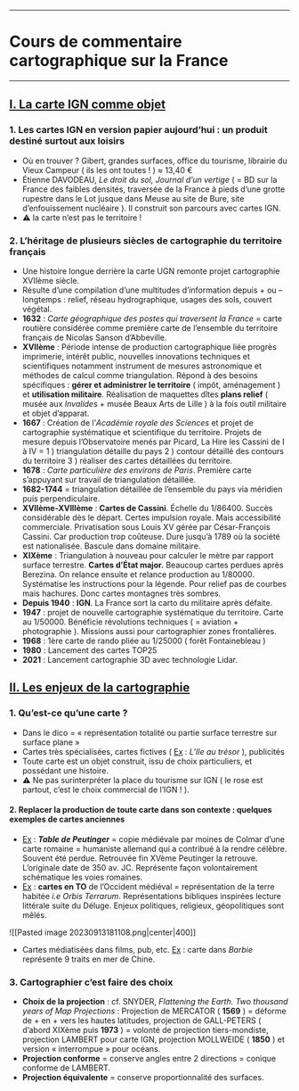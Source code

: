 ****
# Cours de commentaire cartographique sur la France
***
## <u>I. La carte IGN comme objet</u> 

### 1. Les cartes IGN en  version papier aujourd’hui : un produit destiné surtout aux loisirs

- Où en trouver ? Gibert, grandes surfaces, office du tourisme, librairie du Vieux Campeur ( ils les ont toutes ! ) ≈ 13,40 € 
- Étienne DAVODEAU, *Le droit du sol, Journal d’un vertige* ( = BD sur la France des faibles densités, traversée de la France à pieds d’une grotte rupestre dans le Lot jusque dans Meuse au site de Bure, site d’enfouissement nucléaire ). Il construit son parcours avec cartes IGN. 
- ⚠ la carte n’est pas le territoire ! 

### 2. L’héritage de plusieurs siècles de cartographie du territoire français 

- Une histoire longue derrière la carte UGN remonte projet cartographie XVIIème siècle. 
- Résulte d’une compilation d’une multitudes d’information depuis + ou – longtemps : relief, réseau hydrographique, usages des sols, couvert végétal. 
- **1632** : *Carte géographique des postes qui traversent la France* = carte routière considérée comme première carte de l’ensemble du territoire français de Nicolas Sanson d’Abbeville. 
- **XVIIème** : Période intense de production cartographique liée progrès imprimerie, intérêt public, nouvelles innovations techniques et scientifiques notamment instrument de mesures astronomique et méthodes de calcul comme triangulation. Répond à des besoins spécifiques : **gérer et administrer le territoire** ( impôt, aménagement ) et **utilisation militaire**. Réalisation de maquettes dîtes **plans relief** ( musée aux *Invalides* + musée Beaux Arts de Lille  ) à la fois outil militaire et objet d’apparat. 
- **1667** : Création de l’*Académie royale des Sciences* et projet de cartographie systématique et scientifique du territoire. Projets de mesure depuis l’Observatoire menés par Picard, La Hire les Cassini de I à IV = 1 ) triangulation détaille du pays 2 ) contour détaillé des contours du territoire 3 ) réaliser des cartes détaillées du territoire. 
- **1678** : *Carte particulière des environs de Paris*. Première carte s’appuyant sur travail de triangulation détaillée. 
- **1682-1744** =  triangulation détaillée de l’ensemble du pays via méridien puis perpendiculaire. 
- **XVIIème-XVIIIème** : **Cartes de Cassini**. Échelle du 1/86400. Succès considérable dès le départ. Certes impulsion royale. Mais accessibilité commerciale. Privatisation sous Louis XV gérée par César-François Cassini. Car production trop coûteuse. Dure jusqu’à 1789 où la société est nationalisée. Bascule dans domaine militaire. 
- **XIXème** : Triangulation à nouveau pour calculer le mètre par rapport surface terrestre. **Cartes d’État major.** Beaucoup cartes perdues après Berezina. On relance ensuite et relance production au 1/80000. Systématise les instructions pour la légende. Pour relief pas de courbes mais hachures. Donc cartes montagnes très sombres. 
- **Depuis 1940** : **IGN**. La France sort la carto du militaire après défaite. 
- **1947** : projet de nouvelle cartographie systématique du territoire. Carte au 1/50000. Bénéficie révolutions techniques ( = aviation + photographie ). Missions aussi pour cartographier zones frontalières. 
- **1968** : 1ère carte de rando pliée au 1/25000 ( forêt Fontainebleau )
- **1980** : Lancement des cartes TOP25 
- **2021** : Lancement cartographie 3D avec technologie Lidar. 

## <u>II. Les enjeux de la cartographie</u> 

### 1. Qu’est-ce qu’une carte ? 

- Dans le dico = « représentation totalité ou partie surface terrestre sur surface plane »
- Cartes très spécialisées, cartes fictives ( <u>Ex</u> : *L’Ile au trésor* ), publicités
- Toute carte est un objet construit, issu de choix particuliers, et possédant une histoire. 
- ⚠ Ne pas surinterpréter la place du tourisme sur IGN ( le rose est partout, c’est le choix commercial de l’IGN ! ). 
#### 2. Replacer la production de toute carte dans son contexte : quelques exemples de cartes anciennes 

- <u>Ex</u> : ***Table de Peutinger*** = copie médiévale par moines de Colmar d’une carte romaine = humaniste allemand qui a contribué à la rendre célèbre. Souvent été perdue. Retrouvée fin XVème Peutinger la retrouve. L’originale date de 350 av. JC. Représente façon volontairement schématique les voies romaines. 
- <u>Ex</u> : **cartes en TO** de l’Occident médiéval = représentation de la terre habitée *i.e* *Orbis Terrarum*. Représentations bibliques inspirées lecture littérale suite du Déluge. Enjeux politiques, religieux, géopolitiques sont mêlés. 

![[Pasted image 20230913181108.png|center|400]]
- Cartes médiatisées dans films, pub, etc. <u>Ex</u> : carte dans *Barbie* représente 9 traits en mer de Chine. 

### 3. Cartographier c’est faire des choix

- **Choix de la projection** : cf. SNYDER, *Flattening the Earth. Two thousand years of Map Projections* : Projection de MERCATOR ( **1569** ) = déforme de + en + vers les hautes latitudes, projection de GALL-PETERS ( d’abord XIXème puis **1973** ) = volonté de projection tiers-mondiste, projection LAMBERT pour carte IGN, projection MOLLWEIDE ( **1850** ) et version « interrompue » pour océans. 
- **Projection conforme** = conserve angles entre 2 directions = conique conforme de LAMBERT. 
- **Projection équivalente** = conserve proportionnalité des surfaces. 